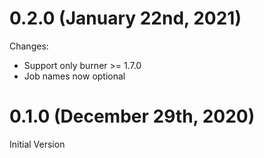 # 0.2.0 (January 22nd, 2021)

Changes:

* Support only burner >= 1.7.0
* Job names now optional
# 0.1.0 (December 29th, 2020)

Initial Version
